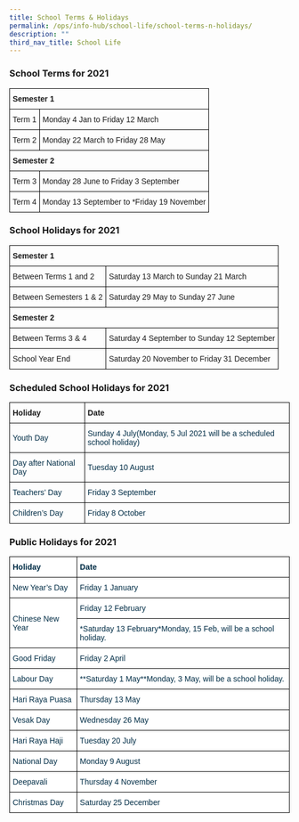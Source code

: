 ```yaml
---
title: School Terms & Holidays
permalink: /ops/info-hub/school-life/school-terms-n-holidays/
description: ""
third_nav_title: School Life
---
```

### School Terms for 2021

<style type="text/css">
.tg  {border-collapse:collapse;border-spacing:0;}
.tg td{border-color:black;border-style:solid;border-width:1px;font-family:Arial, sans-serif;font-size:14px;
  overflow:hidden;padding:10px 5px;word-break:normal;}
.tg th{border-color:black;border-style:solid;border-width:1px;font-family:Arial, sans-serif;font-size:14px;
  font-weight:normal;overflow:hidden;padding:10px 5px;word-break:normal;}
.tg .tg-cly1{text-align:left;vertical-align:middle}
.tg .tg-1wig{font-weight:bold;text-align:left;vertical-align:top}
</style>
<table class="tg">
<thead>
  <tr>
    <th class="tg-1wig" colspan="3">Semester 1<br></th>
  </tr>
</thead>
<tbody>
  <tr>
    <td class="tg-cly1">Term 1<br></td>
    <td class="tg-cly1" colspan="2">Monday 4 Jan to Friday 12 March<br></td>
  </tr>
  <tr>
    <td class="tg-cly1">Term 2<br></td>
    <td class="tg-cly1" colspan="2">Monday 22 March to Friday 28 May<br></td>
  </tr>
  <tr>
    <td class="tg-1wig" colspan="3">Semester 2<br></td>
  </tr>
  <tr>
    <td class="tg-cly1">Term 3<br></td>
    <td class="tg-cly1" colspan="2">Monday 28 June to Friday 3 September<br></td>
  </tr>
  <tr>
    <td class="tg-cly1">Term 4<br></td>
    <td class="tg-cly1" colspan="2">Monday 13 September to *Friday 19 November<br></td>
  </tr>
</tbody>
</table>

### School Holidays for 2021

<style type="text/css">
.tg  {border-collapse:collapse;border-spacing:0;}
.tg td{border-color:black;border-style:solid;border-width:1px;font-family:Arial, sans-serif;font-size:14px;
  overflow:hidden;padding:10px 5px;word-break:normal;}
.tg th{border-color:black;border-style:solid;border-width:1px;font-family:Arial, sans-serif;font-size:14px;
  font-weight:normal;overflow:hidden;padding:10px 5px;word-break:normal;}
.tg .tg-cly1{text-align:left;vertical-align:middle}
.tg .tg-1wig{font-weight:bold;text-align:left;vertical-align:top}
</style>
<table class="tg">
<thead>
  <tr>
    <th class="tg-1wig" colspan="2">Semester 1<br></th>
  </tr>
</thead>
<tbody>
  <tr>
    <td class="tg-cly1">Between Terms 1 and 2<br></td>
    <td class="tg-cly1">Saturday 13 March to Sunday 21 March<br></td>
  </tr>
  <tr>
    <td class="tg-cly1">Between Semesters 1 &amp; 2<br></td>
    <td class="tg-cly1">Saturday 29 May to Sunday 27 June<br></td>
  </tr>
  <tr>
    <td class="tg-1wig" colspan="2">Semester 2<br></td>
  </tr>
  <tr>
    <td class="tg-cly1">Between Terms 3 &amp; 4<br></td>
    <td class="tg-cly1">Saturday 4 September to Sunday 12 September<br></td>
  </tr>
  <tr>
    <td class="tg-cly1">School Year End<br></td>
    <td class="tg-cly1">Saturday 20 November to Friday 31 December<br></td>
  </tr>
</tbody>
</table>

### Scheduled School Holidays for 2021

<style type="text/css">
.tg  {border-collapse:collapse;border-spacing:0;}
.tg td{border-color:black;border-style:solid;border-width:1px;font-family:Arial, sans-serif;font-size:14px;
  overflow:hidden;padding:10px 5px;word-break:normal;}
.tg th{border-color:black;border-style:solid;border-width:1px;font-family:Arial, sans-serif;font-size:14px;
  font-weight:normal;overflow:hidden;padding:10px 5px;word-break:normal;}
.tg .tg-y0ep{color:#002D46;text-align:left;vertical-align:middle}
.tg .tg-1wig{font-weight:bold;text-align:left;vertical-align:top}
.tg .tg-y24x{color:#002D46;text-align:left;vertical-align:top}
</style>
<table class="tg">
<thead>
  <tr>
    <th class="tg-1wig">Holiday<br></th>
    <th class="tg-1wig">Date<br></th>
  </tr>
</thead>
<tbody>
  <tr>
    <td class="tg-y0ep">Youth Day<br></td>
    <td class="tg-y24x"><span style="background-color:initial">Sunday 4 July(Monday, 5 Jul 2021 will be a scheduled school holiday)</span></td>
  </tr>
  <tr>
    <td class="tg-y0ep">Day after National Day<br></td>
    <td class="tg-y0ep">Tuesday 10 August<br></td>
  </tr>
  <tr>
    <td class="tg-y0ep">Teachers’ Day<br></td>
    <td class="tg-y0ep">Friday 3 September<br></td>
  </tr>
  <tr>
    <td class="tg-y0ep">Children’s Day<br></td>
    <td class="tg-y0ep">Friday 8 October<br></td>
  </tr>
</tbody>
</table>

### Public Holidays for 2021

<style type="text/css">
.tg  {border-collapse:collapse;border-spacing:0;}
.tg td{border-color:black;border-style:solid;border-width:1px;font-family:Arial, sans-serif;font-size:14px;
  overflow:hidden;padding:10px 5px;word-break:normal;}
.tg th{border-color:black;border-style:solid;border-width:1px;font-family:Arial, sans-serif;font-size:14px;
  font-weight:normal;overflow:hidden;padding:10px 5px;word-break:normal;}
.tg .tg-67ya{background-color:#FFF;color:#002D46;text-align:left;vertical-align:middle}
.tg .tg-h1v5{background-color:#FFF;color:#002D46;font-weight:bold;text-align:left;vertical-align:top}
.tg .tg-vd2a{background-color:#FFF;color:#002D46;text-align:left;vertical-align:top}
</style>
<table class="tg">
<thead>
  <tr>
    <th class="tg-h1v5">Holiday<br></th>
    <th class="tg-h1v5">Date<br></th>
  </tr>
</thead>
<tbody>
  <tr>
    <td class="tg-67ya">New Year’s Day<br></td>
    <td class="tg-67ya">Friday 1 January<br></td>
  </tr>
  <tr>
    <td class="tg-67ya" rowspan="2">Chinese New Year<br></td>
    <td class="tg-67ya">Friday 12 February<br></td>
  </tr>
  <tr>
    <td class="tg-vd2a"><span style="background-color:initial">*Saturday 13 February*Monday, 15 Feb, will be a school holiday.</span></td>
  </tr>
  <tr>
    <td class="tg-67ya">Good Friday<br></td>
    <td class="tg-67ya">Friday 2 April<br></td>
  </tr>
  <tr>
    <td class="tg-67ya">Labour Day<br></td>
    <td class="tg-vd2a"><span style="background-color:initial">**Saturday 1 May**Monday, 3 May, will be a school holiday.</span></td>
  </tr>
  <tr>
    <td class="tg-67ya">Hari Raya Puasa<br></td>
    <td class="tg-67ya">Thursday 13 May<br></td>
  </tr>
  <tr>
    <td class="tg-67ya">Vesak Day<br></td>
    <td class="tg-67ya">Wednesday 26 May<br></td>
  </tr>
  <tr>
    <td class="tg-67ya">Hari Raya Haji<br></td>
    <td class="tg-67ya">Tuesday 20 July<br></td>
  </tr>
  <tr>
    <td class="tg-67ya">National Day<br></td>
    <td class="tg-67ya">Monday 9 August<br></td>
  </tr>
  <tr>
    <td class="tg-67ya">Deepavali<br></td>
    <td class="tg-67ya">Thursday 4 November<br></td>
  </tr>
  <tr>
    <td class="tg-67ya">Christmas Day<br></td>
    <td class="tg-67ya">Saturday 25 December</td>
  </tr>
</tbody>
</table>